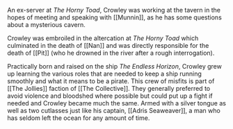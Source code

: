 An ex-server at *The Horny Toad*, Crowley was working at the tavern in the hopes of meeting and speaking with [[Munnin]], as he has some questions about a mysterious cavern.

Crowley was embroiled in the altercation at *The Horny Toad* which culminated in the death of [[Nan]] and was directly responsible for the death of [[Pit]] (who he drowned in the river after a rough interrogation).

Practically born and raised on the ship *The Endless Horizon*, Crowley grew up learning the various roles that are needed to keep a ship running smoothly and what it means to be a pirate. This crew of misfits is part of [[The Jollies]] faction of [[The Collective]]. They generally preferred to avoid violence and bloodshed where possible but could put up a fight if needed and Crowley became much the same. Armed with a silver tongue as well as two cutlasses just like his captain, [[Adris Seaweaver]], a man who has seldom left the ocean for any amount of time.